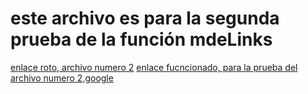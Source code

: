 # este archivo es para la segunda prueba de la función mdeLinks
[enlace roto, archivo numero 2](https://enlace/supermalo/porque/esta.roto)
[enlace  fucncionado, para la prueba del archivo numero 2,google](https://www.google.com)
